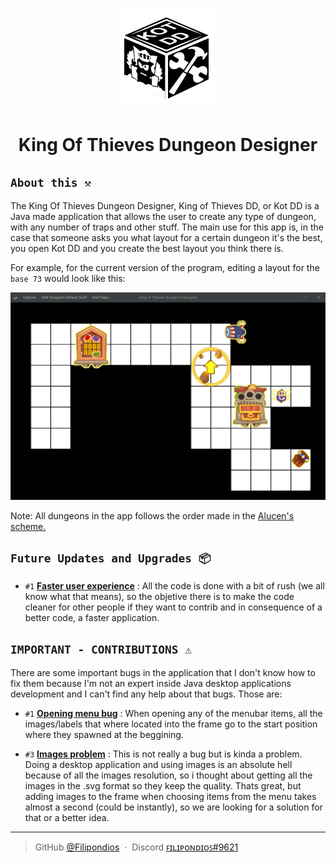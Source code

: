 <p dir="auto" align="center">
  <img width="160" src=".template/icon.png">
</p>

<h1 dir="auto" align="center">King Of Thieves Dungeon Designer</h1>

## ``About this ⚒``

The King Of Thieves Dungeon Designer, King of Thieves DD, or Kot DD is a Java made application that allows the user to create any type of dungeon, with any number of traps and other stuff. The main use for this app is, in the case that someone asks you what layout for a certain dungeon it's the best, you open Kot DD and you create the best layout you think there is. 

For example, for the current version of the program, editing a layout for the ``base 73`` would look like this:<br>

<p dir="auto" align="center">
  <img src=".template/preview.png">
</p>

Note: All dungeons in the app follows the order made in the <a href="https://cdn.discordapp.com/attachments/857474425279741982/908792147568898048/bases.jpg"> Alucen's scheme.</a>

## ``Future Updates and Upgrades 📦``

- `#1` <ins><b>Faster user experience</b></ins> : All the code is done with a bit of rush (we all know what that means), so the objetive there is to make the code cleaner for other people if they want to contrib and in consequence of a better code, a faster application.

## ``IMPORTANT - CONTRIBUTIONS ⚠``
There are some important bugs in the application that I don't know how to fix them because I'm not an expert inside Java desktop applications
development and I can't find any help about that bugs. Those are:

- `#1` <ins><b>Opening menu bug</b></ins> : When opening any of the menubar items, all the images/labels that where located into the frame go to the start position
where they spawned at the beggining. 

- `#3` <ins><b>Images problem</b></ins> : This is not really a bug but is kinda a problem. Doing a desktop application and using images is an absolute hell because of 
all the images resolution, so i thought about getting all the images in the .svg format so they keep the quality. Thats great, but adding images to the
frame when choosing items from the menu takes almost a second (could be instantly), so we are looking for a solution for that or a better idea.

---

> GitHub [@Filipondios](https://github.com/Filipondios) &nbsp;&middot;&nbsp;
> Discord [ꜰɪʟɪᴘᴏɴᴅɪᴏꜱ#9621](https://discord.com)
